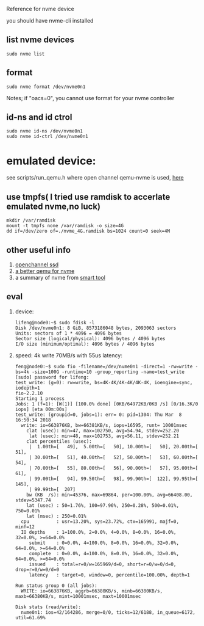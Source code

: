 Reference for nvme device

you should have nvme-cli installed

## list nvme devices
```
sudo nvme list
```

## format
```
sudo nvme format /dev/nvme0n1
```
Notes; if "oacs=0", you cannot use format for your nvme controller

## id-ns and id ctrol
```shell
sudo nvme id-ns /dev/nvme0n1
sudo nvme id-ctrl /dev/nvme0n1
```

# emulated device:
see scripts/run\_qemu.h
where open channel qemu-nvme is used, [here](https://github.com/OpenChannelSSD/qemu-nvme)


## use tmpfs( I tried use ramdisk to accerlate emulated nvme,no luck)
```
mkdir /var/ramdisk
mount -t tmpfs none /var/ramdisk -o size=4G
dd if=/dev/zero of=./nvme_4G.ramdisk bs=1024 count=0 seek=4M
```

## other useful info
1. [openchannel ssd](https://openchannelssd.readthedocs.io/en/latest/)
2. [a better qemu for nvme](https://github.com/OpenChannelSSD/qemu-nvme/)
3. a summary of nvme from [smart tool](https://www.smartmontools.org/wiki/NVMe_Support)

## eval
1. device:
	```
	lifeng@node0:~$ sudo fdisk -l
	Disk /dev/nvme0n1: 8 GiB, 8573186048 bytes, 2093063 sectors
	Units: sectors of 1 * 4096 = 4096 bytes
	Sector size (logical/physical): 4096 bytes / 4096 bytes
	I/O size (minimum/optimal): 4096 bytes / 4096 bytes

	```
2. speed:
	4k write 70MB/s with 55us latency:
	```
	feng@node0:~$ sudo fio -filename=/dev/nvme0n1 -direct=1 -rw=write -bs=4k -size=100G -runtime=10 -group_reporting -name=test_write
	[sudo] password for lifeng: 
	test_write: (g=0): rw=write, bs=4K-4K/4K-4K/4K-4K, ioengine=sync, iodepth=1
	fio-2.2.10
	Starting 1 process
	Jobs: 1 (f=1): [W(1)] [100.0% done] [0KB/64972KB/0KB /s] [0/16.3K/0 iops] [eta 00m:00s]
	test_write: (groupid=0, jobs=1): err= 0: pid=1304: Thu Mar  8 16:50:34 2018
	  write: io=663876KB, bw=66381KB/s, iops=16595, runt= 10001msec
		clat (usec): min=47, max=102750, avg=54.94, stdev=252.20
		 lat (usec): min=48, max=102753, avg=56.11, stdev=252.21
		clat percentiles (usec):
		 |  1.00th=[   49],  5.00th=[   50], 10.00th=[   50], 20.00th=[   51],
		 | 30.00th=[   51], 40.00th=[   52], 50.00th=[   53], 60.00th=[   54],
		 | 70.00th=[   55], 80.00th=[   56], 90.00th=[   57], 95.00th=[   61],
		 | 99.00th=[   94], 99.50th=[   98], 99.90th=[  122], 99.95th=[  145],
		 | 99.99th=[  207]
		bw (KB  /s): min=45376, max=69864, per=100.00%, avg=66408.00, stdev=5347.74
		lat (usec) : 50=1.76%, 100=97.96%, 250=0.28%, 500=0.01%, 750=0.01%
		lat (msec) : 250=0.01%
	  cpu          : usr=13.20%, sys=23.72%, ctx=165991, majf=0, minf=12
	  IO depths    : 1=100.0%, 2=0.0%, 4=0.0%, 8=0.0%, 16=0.0%, 32=0.0%, >=64=0.0%
		 submit    : 0=0.0%, 4=100.0%, 8=0.0%, 16=0.0%, 32=0.0%, 64=0.0%, >=64=0.0%
		 complete  : 0=0.0%, 4=100.0%, 8=0.0%, 16=0.0%, 32=0.0%, 64=0.0%, >=64=0.0%
		 issued    : total=r=0/w=165969/d=0, short=r=0/w=0/d=0, drop=r=0/w=0/d=0
		 latency   : target=0, window=0, percentile=100.00%, depth=1

	Run status group 0 (all jobs):
	  WRITE: io=663876KB, aggrb=66380KB/s, minb=66380KB/s, maxb=66380KB/s, mint=10001msec, maxt=10001msec

	Disk stats (read/write):
	  nvme0n1: ios=42/164286, merge=0/0, ticks=12/6188, in_queue=6172, util=61.69%
	```

